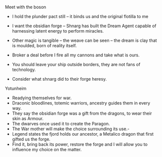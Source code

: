 Meet with the boson
 
- I hold the plunder pact still – it binds us and the original flotilla to me
- I want the obsidian forge – Shnarg has built the Dream Agent capable of harnessing latent energy to perform miracles.
- Other magic is tangible – the weave can be seen – the dream is clay that is moulded, born of reality itself.
 
- Broker a deal before I fire all my cannons and take what is ours.
- You should leave your ship outside borders, they are not fans of technology.
- Consider what shnarg did to their forge heresy.
    
Yotunheim
 
- Readying themselves for war.
- Draconic bloodlines, totemic warriors, ancestry guides them in every way.
- They say the obsidian forge was a gift from the dragons, to wear their skin as Armour.
- The dwarves once used it to create the Paragon.
- The War mother will make the choice surrounding its use.-
- Legend states the fjord holds our ancestor, a Metalico dragon that first gifted us the forge.
- Find it, bring back its power, restore the forge and I will allow you to influence my choice on the matter.